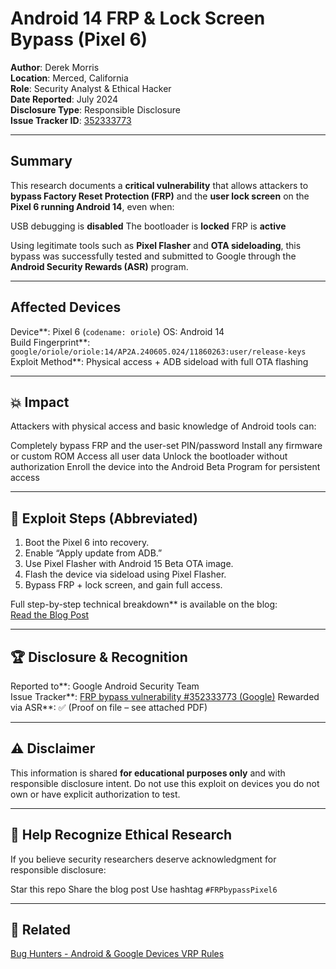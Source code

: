 # Android 14 FRP & Lock Screen Bypass (Pixel 6)
**Author**: Derek Morris  
**Location**: Merced, California  
**Role**: Security Analyst & Ethical Hacker  
**Date Reported**: July 2024  
**Disclosure Type**: Responsible Disclosure  
**Issue Tracker ID**: [352333773](https://issuetracker.google.com/issues/352333773)

---

## Summary

This research documents a **critical vulnerability** that allows attackers to **bypass Factory Reset Protection (FRP)** and the **user lock screen** on the **Pixel 6 running Android 14**, even when:

USB debugging is **disabled**
The bootloader is **locked**
FRP is **active**

Using legitimate tools such as **Pixel Flasher** and **OTA sideloading**, this bypass was successfully tested and submitted to Google through the **Android Security Rewards (ASR)** program.

---

##  Affected Devices

Device**: Pixel 6 (`codename: oriole`)
OS: Android 14  
Build Fingerprint**: `google/oriole/oriole:14/AP2A.240605.024/11860263:user/release-keys`
Exploit Method**: Physical access + ADB sideload with full OTA flashing

---

## 💥 Impact

Attackers with physical access and basic knowledge of Android tools can:

Completely bypass FRP and the user-set PIN/password
Install any firmware or custom ROM
Access all user data
Unlock the bootloader without authorization
Enroll the device into the Android Beta Program for persistent access

---

## 🧪 Exploit Steps (Abbreviated)

1. Boot the Pixel 6 into recovery.
2. Enable “Apply update from ADB.”
3. Use Pixel Flasher with Android 15 Beta OTA image.
4. Flash the device via sideload using Pixel Flasher.
5. Bypass FRP + lock screen, and gain full access.

Full step-by-step technical breakdown** is available on the blog:  
[Read the Blog Post](https://frp-bypass-derek.blogspot.com/2025/07/bypassing-frp-and-lock-screen-on-pixel.html)

---

## 🏆 Disclosure & Recognition

Reported to**: Google Android Security Team  
Issue Tracker**: [FRP bypass vulnerability #352333773 (Google)](https://issuetracker.google.com/issues/352333773)
Rewarded via ASR**: ✅ (Proof on file – see attached PDF)

---

## ⚠️ Disclaimer

This information is shared **for educational purposes only** and with responsible disclosure intent. Do not use this exploit on devices you do not own or have explicit authorization to test.

---

## 📣 Help Recognize Ethical Research

If you believe security researchers deserve acknowledgment for responsible disclosure:

Star this repo
Share the blog post
Use hashtag `#FRPbypassPixel6`

---

## 🔗 Related

[Bug Hunters - Android & Google Devices VRP Rules](https://bughunters.google.com/about/rules/6171833274204160/android-and-google-devices-security-reward-program-rules)
